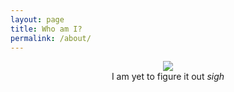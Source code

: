 ```yaml
---
layout: page
title: Who am I?
permalink: /about/
---
```


<center><img src="/blog/images/Cueball.png"/></center>
<center>I am yet to figure it out <i>sigh</i></center>
